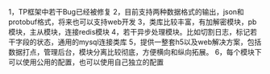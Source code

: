 1，TP框架中若干Bug已经被修复
2，目前支持两种数据格式的输出，json和protobuf格式，将来也可以支持web开发
3，类库比较丰富，有加解密模块，pb模块，主从模块，连接redis模块
4，若干异步处理模块。比如切割日志，标记若干字段的状态，通用的mysql连接类库
5，提供一整套h5以及web解决方案，包括数据打点，管理后台，模块分离比较彻底，方便横向和纵向拓展。
6，每个模块下可以使用公用的配置，也可以使用自己独立的配置

